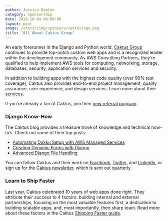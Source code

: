 ```yaml
---
author: Jessica Deaton
category: Sponsorship
date: 2018-10-04 06:00:00
layout: post
image: /static/img/sponsors/caktuslogo.png
title: "All About Caktus Group"
---
```


An early forerunner in the Django and Python world, [Caktus Group](https://www.caktusgroup.com/?utm_source=djangoconsite&utm_medium=blog02&utm_campaign=djangocon2018) continues to provide top-notch custom web apps and is a recognized leader within the development community. As AWS Consulting Partners, they’re qualified to help implement AWS tools for computing, networking, storage, databases, security, application services and security.

In addition to building apps with the highest code quality (over 90% test coverage), Caktus also provides end-to-end project management, quality assurance, user experience, and design services. Learn more about their [services](https://www.caktusgroup.com/services/?utm_source=djangoconsite&utm_medium=blog02&utm_campaign=djangocon2018).

If you’re already a fan of Caktus, join their [new referral program](https://learn.caktusgroup.com/caktus-referral-program?utm_source=djangoconsite&utm_medium=blog01&utm_campaign=djangocon2018).

### Django Know-How
The Caktus blog provides a treasure trove of knowledge and technical how-to’s. Check out some of their top posts:

* [Automating Dokku Setup with AWS Managed Services](https://www.caktusgroup.com/blog/2017/10/16/automating-dokku-setup-aws-managed-services/?utm_source=djangoconsite&utm_medium=blog02&utm_campaign=djangocon2018)
* [Creating Dynamic Forms with Django](https://www.caktusgroup.com/blog/2018/05/07/creating-dynamic-forms-django/?utm_source=djangoconsite&utm_medium=blog02&utm_campaign=djangocon2018)
* [Advanced Django File Handling](https://www.caktusgroup.com/blog/2017/08/28/advanced-django-file-handling/?utm_source=djangoconsite&utm_medium=blog02&utm_campaign=djangocon2018)

You can follow Caktus and their work on [Facebook](https://www.facebook.com/CaktusGroup/), [Twitter](https://twitter.com/CaktusGroup), and [LinkedIn](https://www.linkedin.com/company/caktus-consulting-group-llc/), or sign up for the [Caktus newsletter](https://learn.caktusgroup.com/newsletter?utm_source=djangoconsite&utm_medium=blog02&utm_campaign=djangocon2018), which is sent out quarterly.

### Learn to Ship Faster
Last year, Caktus celebrated 10 years of web apps done right. They attribute their success to 4 factors: building internal and external partnerships, focusing on the most valuable features first, a dedication to building scalable apps, and, most importantly, their sharp team. Read more about these factors in the Caktus [Shipping Faster guide](https://learn.caktusgroup.com/shipping-faster-django-team-improvements?utm_source=djangoconsite&utm_medium=blog02&utm_campaign=djangocon2018).
